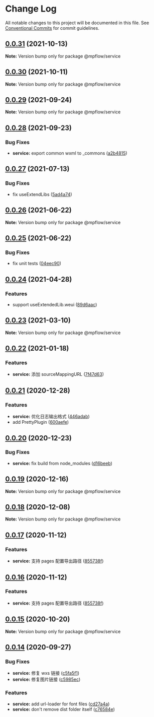 # Change Log

All notable changes to this project will be documented in this file.
See [Conventional Commits](https://conventionalcommits.org) for commit guidelines.

## [0.0.31](https://github.com/wechat-miniprogram/mpflow/compare/@mpflow/service@0.0.30...@mpflow/service@0.0.31) (2021-10-13)

**Note:** Version bump only for package @mpflow/service

## [0.0.30](https://github.com/wechat-miniprogram/mpflow/compare/@mpflow/service@0.0.29...@mpflow/service@0.0.30) (2021-10-11)

**Note:** Version bump only for package @mpflow/service

## [0.0.29](https://github.com/wechat-miniprogram/mpflow/compare/@mpflow/service@0.0.28...@mpflow/service@0.0.29) (2021-09-24)

**Note:** Version bump only for package @mpflow/service

## [0.0.28](https://github.com/wechat-miniprogram/mpflow/compare/@mpflow/service@0.0.27...@mpflow/service@0.0.28) (2021-09-23)

### Bug Fixes

- **service:** export common wxml to \_commons ([a2b4815](https://github.com/wechat-miniprogram/mpflow/commit/a2b48151cd5df9b5ceaff8ea11535d936fb133ef))

## [0.0.27](https://github.com/wechat-miniprogram/mpflow/compare/@mpflow/service@0.0.26...@mpflow/service@0.0.27) (2021-07-13)

### Bug Fixes

- fix useExtendLibs ([5ad4a74](https://github.com/wechat-miniprogram/mpflow/commit/5ad4a747d31e278f7aea80cf9bd2d6a3d11a212a))

## [0.0.26](https://github.com/wechat-miniprogram/mpflow/compare/@mpflow/service@0.0.25...@mpflow/service@0.0.26) (2021-06-22)

**Note:** Version bump only for package @mpflow/service

## [0.0.25](https://github.com/wechat-miniprogram/mpflow/compare/@mpflow/service@0.0.24...@mpflow/service@0.0.25) (2021-06-22)

### Bug Fixes

- fix unit tests ([04eec90](https://github.com/wechat-miniprogram/mpflow/commit/04eec90c9106015328db4682eee86b85f46a78b6))

## [0.0.24](https://github.com/wechat-miniprogram/mpflow/compare/@mpflow/service@0.0.23...@mpflow/service@0.0.24) (2021-04-28)

### Features

- support useExtendedLib.weui ([89d6aac](https://github.com/wechat-miniprogram/mpflow/commit/89d6aac7f28c4e1f233849dcafaa12c85abc9625))

## [0.0.23](https://github.com/wechat-miniprogram/mpflow/compare/@mpflow/service@0.0.22...@mpflow/service@0.0.23) (2021-03-10)

**Note:** Version bump only for package @mpflow/service

## [0.0.22](https://github.com/wechat-miniprogram/mpflow/compare/@mpflow/service@0.0.21...@mpflow/service@0.0.22) (2021-01-18)

### Features

- **service:** 添加 sourceMappingURL ([7f47d63](https://github.com/wechat-miniprogram/mpflow/commit/7f47d63088ba6eb5433062152c7439c67e341b2d))

## [0.0.21](https://github.com/wechat-miniprogram/mpflow/compare/@mpflow/service@0.0.20...@mpflow/service@0.0.21) (2020-12-28)

### Features

- **service:** 优化日志输出格式 ([446adab](https://github.com/wechat-miniprogram/mpflow/commit/446adab677bd670c970ac1da2a3779c2b1a2c3eb))
- add PrettyPlugin ([600aefe](https://github.com/wechat-miniprogram/mpflow/commit/600aefecfa9a54f2f7cce73fa080f1dd6a76e81a))

## [0.0.20](https://github.com/wechat-miniprogram/mpflow/compare/@mpflow/service@0.0.19...@mpflow/service@0.0.20) (2020-12-23)

### Bug Fixes

- **service:** fix build from node_modules ([d16beeb](https://github.com/wechat-miniprogram/mpflow/commit/d16beeb3cc3c4e3c1e66d759527c744724da4755))

## [0.0.19](https://github.com/wechat-miniprogram/mpflow/compare/@mpflow/service@0.0.18...@mpflow/service@0.0.19) (2020-12-16)

**Note:** Version bump only for package @mpflow/service

## [0.0.18](https://github.com/wechat-miniprogram/mpflow/compare/@mpflow/service@0.0.17...@mpflow/service@0.0.18) (2020-12-08)

**Note:** Version bump only for package @mpflow/service

## [0.0.17](https://github.com/wechat-miniprogram/mpflow/compare/@mpflow/service@0.0.15...@mpflow/service@0.0.17) (2020-11-12)

### Features

- **service:** 支持 pages 配置导出路径 ([855738f](https://github.com/wechat-miniprogram/mpflow/commit/855738f8a445fe0a841e1cfb352eda3ec1b9dad4))

## [0.0.16](https://github.com/wechat-miniprogram/mpflow/compare/@mpflow/service@0.0.15...@mpflow/service@0.0.16) (2020-11-12)

### Features

- **service:** 支持 pages 配置导出路径 ([855738f](https://github.com/wechat-miniprogram/mpflow/commit/855738f8a445fe0a841e1cfb352eda3ec1b9dad4))

## [0.0.15](https://github.com/wechat-miniprogram/mpflow/compare/@mpflow/service@0.0.14...@mpflow/service@0.0.15) (2020-10-20)

**Note:** Version bump only for package @mpflow/service

## [0.0.14](https://github.com/wechat-miniprogram/mpflow/compare/@mpflow/service@0.0.13...@mpflow/service@0.0.14) (2020-09-27)

### Bug Fixes

- **service:** 修复 wxs 链接 ([c5fa5f1](https://github.com/wechat-miniprogram/mpflow/commits/c5fa5f12b3c07074f091803b88fa9f46cc963eca))
- **service:** 修复图片链接 ([c5985ec](https://github.com/wechat-miniprogram/mpflow/commits/c5985ecd719ea8940f0a0377d30858ac78803530))

### Features

- **service:** add url-loader for font files ([cd27a4a](https://github.com/wechat-miniprogram/mpflow/commits/cd27a4a8e8b0bed90529f30fdc835b5941e677c4))
- **service:** don't remove dist folder itself ([c76584e](https://github.com/wechat-miniprogram/mpflow/commits/c76584e98454fdbfc86bf0ab57f6e61fa69a4caa))
